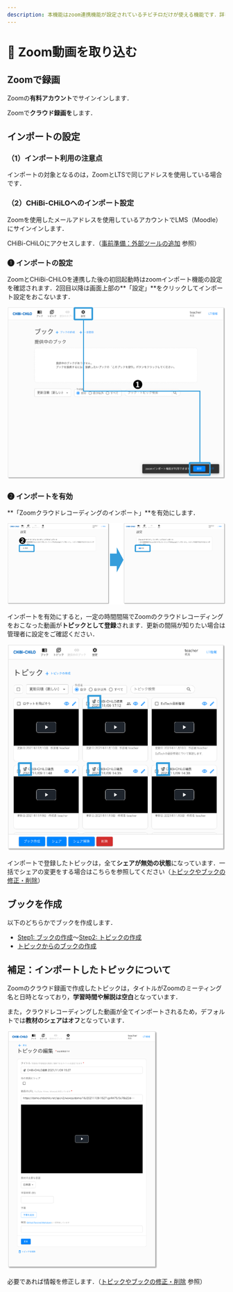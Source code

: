 ```yaml
---
description: 本機能はzoom連携機能が設定されているチビチロだけが使える機能です．詳しくはシステム管理者にお問い合わせください．
---
```


# 🌳 Zoom動画を取り込む

## Zoomで録画

Zoomの**有料アカウント**でサインインします．

Zoomで**クラウド録画を**します．

## インポートの設定

### （1）インポート利用の注意点

インポートの対象となるのは，ZoomとLTSで同じアドレスを使用している場合です．

### （2）CHiBi-CHiLOへのインポート設定

Zoomを使用したメールアドレスを使用しているアカウントでLMS（Moodle）にサインインします．

CHiBi-CHiLOにアクセスします．（[事前準備：外部ツールの追加](../start/access.md) 参照）

### ❶ インポートの設定

ZoomとCHiBi-CHiLOを連携した後の初回起動時はzoomインポート機能の設定を確認されます．2回目以降は画面上部の**「設定」**をクリックしてインポート設定をおこないます．

![](<../.gitbook/assets/image (272).png>)

### **❷ インポートを有効**

**「Zoomクラウドレコーディングのインポート」**を有効にします．

![](<../.gitbook/assets/image (201).png>)

インポートを有効にすると，一定の時間間隔でZoomのクラウドレコーディングをおこなった動画が**トピックとして登録**されます．更新の間隔が知りたい場合は管理者に設定をご確認ください．

![](<../.gitbook/assets/image (168).png>)

インポートで登録したトピックは，全て**シェアが無効の状態**になっています．一括でシェアの変更をする場合はこちらを参照してください（[トピックやブックの修正・削除](../operation/fix.md)）

## ブックを作成

以下のどちらかでブックを作成します．

* [Step1: ブックの作成](../start/create/book.md)〜[Step2: トピックの作成](broken-reference)
* [トピックからのブックの作成](../start/create/topic.md)

## 補足：インポートしたトピックについて

Zoomのクラウド録画で作成したトピックは，タイトルがZoomのミーティング名と日時となっており，**学習時間や解説は空白**となっています．

また，クラウドレコーディングした動画が全てインポートされるため，デフォルトでは**教材のシェアはオフ**となっています．

![](<../.gitbook/assets/image (373).png>)

必要であれば情報を修正します．（[トピックやブックの修正・削除](../operation/fix.md) 参照）
